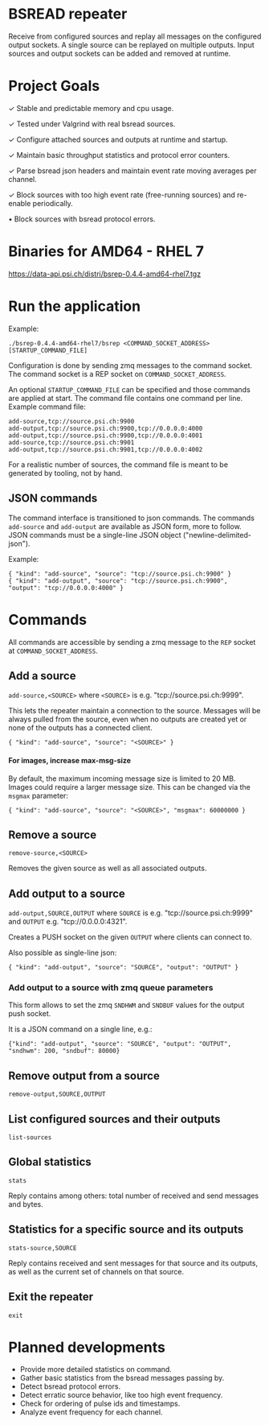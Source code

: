 # BSREAD repeater

Receive from configured sources and replay all messages on the configured output sockets.
A single source can be replayed on multiple outputs.
Input sources and output sockets can be added and removed at runtime.


# Project Goals

✓ Stable and predictable memory and cpu usage.

✓ Tested under Valgrind with real bsread sources.

✓ Configure attached sources and outputs at runtime and startup.

✓ Maintain basic throughput statistics and protocol error counters.

✓ Parse bsread json headers and maintain event rate moving averages per channel.

✓ Block sources with too high event rate (free-running sources) and re-enable periodically.

• Block sources with bsread protocol errors.


# Binaries for AMD64 - RHEL 7

<https://data-api.psi.ch/distri/bsrep-0.4.4-amd64-rhel7.tgz>


# Run the application

Example:
```
./bsrep-0.4.4-amd64-rhel7/bsrep <COMMAND_SOCKET_ADDRESS> [STARTUP_COMMAND_FILE]
```

Configuration is done by sending zmq messages to the command socket.
The command socket is a REP socket on `COMMAND_SOCKET_ADDRESS`.

An optional `STARTUP_COMMAND_FILE` can be specified and those commands are applied at start.
The command file contains one command per line.
Example command file:
```
add-source,tcp://source.psi.ch:9900
add-output,tcp://source.psi.ch:9900,tcp://0.0.0.0:4000
add-output,tcp://source.psi.ch:9900,tcp://0.0.0.0:4001
add-source,tcp://source.psi.ch:9901
add-output,tcp://source.psi.ch:9901,tcp://0.0.0.0:4002
```
For a realistic number of sources, the command file is meant to be
generated by tooling, not by hand.

## JSON commands

The command interface is transitioned to json commands. The commands `add-source` and `add-output`
are available as JSON form, more to follow. JSON commands must be a single-line JSON object
("newline-delimited-json").

Example:
```
{ "kind": "add-source", "source": "tcp://source.psi.ch:9900" }
{ "kind": "add-output", "source": "tcp://source.psi.ch:9900", "output": "tcp://0.0.0.0:4000" }
```


# Commands

All commands are accessible by sending a zmq message to the `REP` socket at `COMMAND_SOCKET_ADDRESS`.


## Add a source

`add-source,<SOURCE>` where `<SOURCE>` is e.g. "tcp://source.psi.ch:9999".

This lets the repeater maintain a connection to the source.
Messages will be always pulled from the source, even when no outputs are created yet
or none of the outputs has a connected client.

```
{ "kind": "add-source", "source": "<SOURCE>" }
```

#### For images, increase max-msg-size

By default, the maximum incoming message size is limited to 20 MB.
Images could require a larger message size.
This can be changed via the `msgmax` parameter:
```
{ "kind": "add-source", "source": "<SOURCE>", "msgmax": 60000000 }
```


## Remove a source

`remove-source,<SOURCE>`

Removes the given source as well as all associated outputs.


## Add output to a source

`add-output,SOURCE,OUTPUT`
where `SOURCE` is e.g. "tcp://source.psi.ch:9999"
and `OUTPUT` e.g. "tcp://0.0.0.0:4321".

Creates a PUSH socket on the given `OUTPUT` where clients can connect to.

Also possible as single-line json:
```
{ "kind": "add-output", "source": "SOURCE", "output": "OUTPUT" }
```


### Add output to a source with zmq queue parameters

This form allows to set the zmq `SNDHWM` and `SNDBUF` values for the output push socket.

It is a JSON command on a single line, e.g.:

`{"kind": "add-output", "source": "SOURCE", "output": "OUTPUT", "sndhwm": 200, "sndbuf": 80000}`


## Remove output from a source

`remove-output,SOURCE,OUTPUT`


## List configured sources and their outputs

`list-sources`


## Global statistics

`stats`

Reply contains among others: total number of received and send messages and bytes.


## Statistics for a specific source and its outputs

`stats-source,SOURCE`

Reply contains received and sent messages for that source and its outputs, as well as
the current set of channels on that source.


## Exit the repeater

`exit`


# Planned developments

* Provide more detailed statistics on command.
* Gather basic statistics from the bsread messages passing by.
* Detect bsread protocol errors.
* Detect erratic source behavior, like too high event frequency.
* Check for ordering of pulse ids and timestamps.
* Analyze event frequency for each channel.

